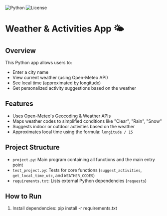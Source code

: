 ![Python](https://img.shields.io/badge/Python-3.x-blue.svg)
![License](https://img.shields.io/badge/License-MIT-green.svg)


# Weather & Activities App 🌤️

## Overview
This Python app allows users to:
- Enter a city name
- View current weather (using Open-Meteo API)
- See local time (approximated by longitude)
- Get personalized activity suggestions based on the weather

## Features
- Uses Open-Meteo's Geocoding & Weather APIs
- Maps weather codes to simplified conditions like "Clear", "Rain", "Snow"
- Suggests indoor or outdoor activities based on the weather
- Approximates local time using the formula: `longitude / 15`

## Project Structure
- `project.py`: Main program containing all functions and the main entry point
- `test_project.py`: Tests for core functions (`suggest_activities`, `get_local_time_utc`, and `WEATHER_CODES`)
- `requirements.txt`: Lists external Python dependencies (`requests`)

## How to Run
1. Install dependencies:
   pip install -r requirements.txt

